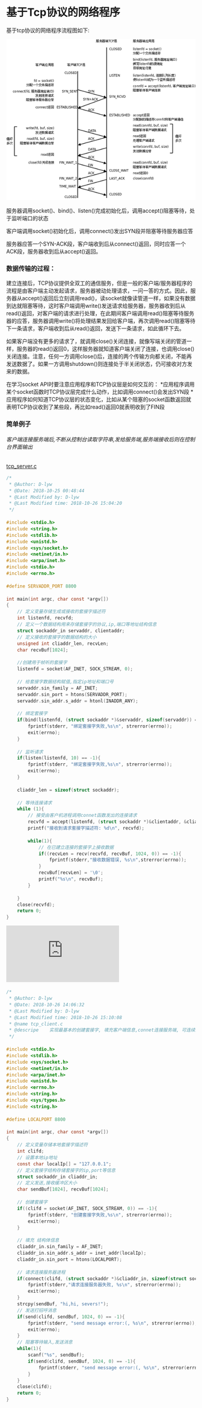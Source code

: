 # 基于Tcp协议的网络程序

基于tcp协议的网络程序流程图如下:

![](../img/tcp协议流程图.png)

服务器调用socket()、bind()、listen()完成初始化后，调用accept()阻塞等待，处于监听端口的状态

客户端调用socket()初始化后，调用connect()发出SYN段并阻塞等待服务器应答

服务器应答一个SYN-ACK段，客户端收到后从connect()返回，同时应答一个ACK段，服务器收到后从accept()返回。

### 数据传输的过程：

建立连接后，TCP协议提供全双工的通信服务，但是一般的客户端/服务器程序的流程是由客户端主动发起请求，服务器被动处理请求，一问一答的方式。因此，服务器从accept()返回后立刻调用read()，读socket就像读管道一样，如果没有数据到达就阻塞等待，这时客户端调用write()发送请求给服务器，服务器收到后从read()返回，对客户端的请求进行处理，在此期间客户端调用read()阻塞等待服务器的应答，服务器调用write()将处理结果发回给客户端，再次调用read()阻塞等待下一条请求，客户端收到后从read()返回，发送下一条请求，如此循环下去。

如果客户端没有更多的请求了，就调用close()关闭连接，就像写端关闭的管道一样，服务器的read()返回0，这样服务器就知道客户端关闭了连接，也调用close()关闭连接。注意，任何一方调用close()后，连接的两个传输方向都关闭，不能再发送数据了。如果一方调用shutdown()则连接处于半关闭状态，仍可接收对方发来的数据。

在学习socket API时要注意应用程序和TCP协议层是如何交互的： *应用程序调用某个socket函数时TCP协议层完成什么动作，比如调用connect()会发出SYN段 *应用程序如何知道TCP协议层的状态变化，比如从某个阻塞的socket函数返回就表明TCP协议收到了某些段，再比如read()返回0就表明收到了FIN段

### 简单例子

###### 客户端连接服务端后,不断从控制台读取字符串,发给服务端,服务端接收后则在控制台界面输出

[tcp_server.c](https://github.com/D-lyw/Socket_C_linux/blob/master/Tcp_socket_linux/tcp_server.c)

```c
/*
 * @Author: D-lyw 
 * @Date: 2018-10-25 00:48:44 
 * @Last Modified by: D-lyw
 * @Last Modified time: 2018-10-26 15:04:20
 */

#include <stdio.h>
#include <string.h>
#include <stdlib.h>
#include <unistd.h>
#include <sys/socket.h>
#include <netinet/in.h>
#include <arpa/inet.h>
#include <stdio.h>
#include <errno.h>

#define SERVADDR_PORT 8800

int main(int argc, char const *argv[])
{
    // 定义变量存储生成或接收的套接字描述符
    int listenfd, recvfd;
    // 定义一个数据结构用来存储套接字的协议,ip,端口等地址结构信息
    struct sockaddr_in servaddr, clientaddr;
    // 定义接收的套接字的数据结构的大小
    unsigned int cliaddr_len, recvLen;
    char recvBuf[1024];

    //创建用于帧听的套接字
    listenfd = socket(AF_INET, SOCK_STREAM, 0);

    // 给套接字数据结构赋值,指定ip地址和端口号
    servaddr.sin_family = AF_INET;
    servaddr.sin_port = htons(SERVADDR_PORT);
    servaddr.sin_addr.s_addr = htonl(INADDR_ANY);

    // 绑定套接字
    if(bind(listenfd, (struct sockaddr *)&servaddr, sizeof(servaddr)) == -1){
        fprintf(stderr, "绑定套接字失败,%s\n", strerror(errno));
        exit(errno);
    }

    // 监听请求
    if(listen(listenfd, 10) == -1){
        fprintf(stderr, "绑定套接字失败,%s\n", strerror(errno));
        exit(errno);
    }

    cliaddr_len = sizeof(struct sockaddr);

    // 等待连接请求
    while (1){
        // 接受由客户机进程调用connet函数发出的连接请求
        recvfd = accept(listenfd, (struct sockaddr *)&clientaddr, &cliaddr_len);
        printf("接收到请求套接字描述符: %d\n", recvfd);

        while(1){
            // 在已建立连接的套接字上接收数据
            if((recvLen = recv(recvfd, recvBuf, 1024, 0)) == -1){
                fprintf(stderr,"接收数据错误, %s\n",strerror(errno));
            }
            recvBuf[recvLen] = '\0';
            printf("%s\n", recvBuf);
        }
        
    }
    close(recvfd);
    return 0;
}
```


![tcp_client.c](https://github.com/D-lyw/Socket_C_linux/blob/master/Tcp_socket_linux/tcp_client.c)
```c
/*
 * @Author: D-lyw 
 * @Date: 2018-10-26 14:06:32 
 * @Last Modified by: D-lyw
 * @Last Modified time: 2018-10-26 15:10:08
 * @name tcp_client.c
 * @descripe    实现最基本的创建套接字, 填充客户端信息,connet连接服务端, 可连续向服务端发送消息
 */

#include <stdio.h>
#include <stdlib.h>
#include <sys/socket.h>
#include <netinet/in.h>
#include <arpa/inet.h>
#include <unistd.h>
#include <errno.h>
#include <string.h>
#include <sys/types.h>
#include <string.h>

#define LOCALPORT 8800

int main(int argc, char const *argv[])
{
    // 定义变量存储本地套接字描述符
    int clifd;
    // 设置本地ip地址
    const char localIp[] = "127.0.0.1";
    // 定义套接字结构存储套接字的ip,port等信息
    struct sockaddr_in cliaddr_in;
    // 定义发送,接收缓冲区大小
    char sendBuf[1024], recvBuf[1024];

    // 创建套接字
    if((clifd = socket(AF_INET, SOCK_STREAM, 0)) == -1){
        fprintf(stderr, "创建套接字失败,%s\n", strerror(errno));
        exit(errno);
    }

    // 填充 结构体信息
    cliaddr_in.sin_family = AF_INET;
    cliaddr_in.sin_addr.s_addr = inet_addr(localIp);
    cliaddr_in.sin_port = htons(LOCALPORT);

    // 请求连接服务器进程
    if(connect(clifd, (struct sockaddr *)&cliaddr_in, sizeof(struct sockaddr)) == -1){
        fprintf(stderr,"请求连接服务器失败, %s\n", strerror(errno));
        exit(errno);
    }
    strcpy(sendBuf, "hi,hi, severs!");
    // 发送打招呼消息
    if(send(clifd, sendBuf, 1024, 0) == -1){
        fprintf(stderr, "send message error:(, %s\n", strerror(errno));
        exit(errno);
    }
    // 阻塞等待输入,发送消息
    while(1){
        scanf("%s", sendBuf);
        if(send(clifd, sendBuf, 1024, 0) == -1){
            fprintf(stderr, "send message error:(, %s\n", strerror(errno));
        }
    }
    close(clifd);
    return 0;
}
```
